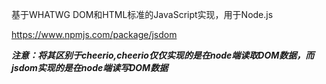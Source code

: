 基于WHATWG DOM和HTML标准的JavaScript实现，用于Node.js

<https://www.npmjs.com/package/jsdom>

***注意：将其区别于cheerio,cheerio仅仅实现的是在node端读取DOM数据，而jsdom实现的是在node端读写DOM数据***
